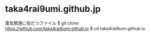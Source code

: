 # taka4rai9umi.github.jp
電気関連に役だつファイル
$ git clone https://github.com/taka4rai9umi.github.io
$ cd taka4rai9umi.github.io
